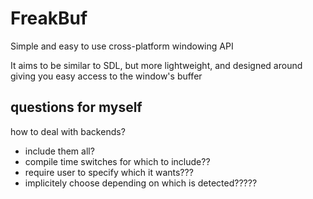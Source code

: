 # FreakBuf

Simple and easy to use cross-platform windowing API

It aims to be similar to SDL, but more lightweight, and designed around giving you easy access to the window's buffer

## questions for myself

how to deal with backends?
- include them all?
- compile time switches for which to include??
- require user to specify which it wants???
- implicitely choose depending on which is detected?????
